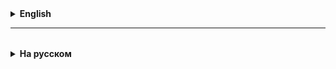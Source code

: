 <details>
  <summary style="cursor: pointer;"><b>English</b></summary>

# Lesson 4

### Servlet - what is it and what is it for?

A Servlet is a Java program that runs on a server and processes client requests using the HTTP protocol.
Servlets are a component of Java EE (Enterprise Edition) and are designed to extend the capabilities of servers that handle client requests, such as web servers.

A Servlet in Java is a technology used to create web applications.
It provides a platform for developing server programs in Java that can communicate with clients using the HTTP protocol (or other protocols), handling requests and sending responses.

Servlets perform the following main functions:

1. **Reading client data** sent via HTTP. Data can be sent in a variety of ways, including GET and POST.
2. **Processing this data**: A Servlet can process the input data and perform various operations, such as accessing a database, calling external services, and other computing tasks.
3. **Generate responses**: After processing the data, the servlet generates a response in a format that the client can understand (usually HTML, but can also be JSON, XML, and other data).
4. **Send data back to the client** via HTTP.

Servlets run within a servlet container (also called an **application server**), which handles many of the low-level details, including servlet lifecycle management, scaling, security, session management, and more.

A classic example of an application server that supports servlets is Apache Tomcat, which is one of the most popular servlet containers.

### Java Servlet API

The Java Servlet API is a standardized set of interfaces and classes that makes it possible to develop such web applications.
Servlets run on the server and can handle client requests in the following ways:

1. **Receive a request**: The client (usually a web browser) sends a request to the server where the servlet is hosted. This request can be triggered by various events, for example, a user can fill out a form on a web page and click the submit button.

2. **Processing the request**: The servlet parses the received request, performs the necessary data processing or business logic, and prepares a response. This may include performing database operations, integrating with other web services, and so on.

3. **Sending the response**: After processing the request, the servlet generates a response, which can be in the form of HTML, JSON, XML, and other formats, and sends it back to the client.

Servlets provide high performance and scalability because they support multi-threaded request processing, making them ideal for modern interactive web applications.

The Dispatcher Servlet in the Spring Framework is a servlet that distributes requests to various controllers. It plays a central role in handling all the HTTP requests that pass through an application built using Spring.

When a Spring web application receives an HTTP request, the Dispatcher Servlet determines which controller to route the request to. It bases its decision on configuration, which can be specified by annotations in code or in XML configuration files.

Once the Dispatcher Servlet determines the appropriate controller, it forwards the request to that controller. The controller then processes the request, interacts with the necessary models (for example, to retrieve or update data), and returns the model and view that should be displayed. The Dispatcher Servlet then forwards this response back to the user, usually as an HTML page.

In this way, the Dispatcher Servlet simplifies routing in Spring applications by providing a centralized place to manage all incoming HTTP requests.

### Useful materials:

+ Wikipedia article on HTTP - https://ru.wikipedia.org/wiki/HTTP

+ What is URI, URL and URN - https://habr.com/ru/articles/190154/


</details>

<hr>

<details style="padding-top: 18px">
  <summary style="cursor: pointer;"><b>На русском</b></summary>

# Lesson 4

### Servlet - что это и для чего?

Сервлет — это Java-программа, которая работает на сервере и обрабатывает запросы клиента в рамках протокола HTTP.
Сервлеты являются компонентом Java EE (Enterprise Edition) и предназначены для расширения возможностей серверов, обрабатывающих запросы клиентов, такие как веб-серверы.

Сервлет в Java — это технология, используемая для создания веб-приложений.
Она обеспечивает платформу для разработки серверных программ на Java, которые могут общаться с клиентами по протоколу HTTP (или другим протоколам), обрабатывая запросы и отправляя ответы.

Сервлеты выполняют следующие основные функции:

1. **Чтение данных клиента**, отправленных через HTTP. Данные могут быть отправлены различными способами, включая GET и POST.
2. **Обработка этих данных**: сервлет может обрабатывать входные данные и выполнять различные операции, такие как доступ к базе данных, вызов внешних сервисов и другие вычислительные задачи.
3. **Генерация ответов**: после обработки данных сервлет генерирует ответ в формате, который может воспринимать клиент (обычно это HTML, но также может быть данные JSON, XML и другие).
4. **Отправка данных обратно клиенту** через HTTP.

Сервлеты работают в пределах сервлет-контейнера (также называемого **сервером приложений**), который обрабатывает множество низкоуровневых деталей, включая управление жизненным циклом сервлета, масштабирование, безопасность, управление сессиями и многое другое.

Классическим примером сервера приложений, поддерживающего сервлеты, является Apache Tomcat, который представляет собой один из самых популярных сервлет-контейнеров.


### Java Servlet API

Java Servlet API представляет собой стандартизированный набор интерфейсов и классов, который делает возможной разработку таких веб-приложений.
Сервлеты работают на сервере и могут обрабатывать клиентские запросы следующим образом:

1. **Получение запроса**: Клиент (обычно веб-браузер) отправляет запрос на сервер, где размещается сервлет. Этот запрос может быть вызван различными событиями, например, пользователь может заполнить форму на веб-странице и нажать кнопку отправки.

2. **Обработка запроса**: Сервлет анализирует полученный запрос, выполняет необходимую обработку данных или бизнес-логику, и подготавливает ответ. Это может включать в себя выполнение операций с базой данных, интеграцию с другими веб-сервисами и так далее.

3. **Отправка ответа**: После обработки запроса сервлет генерирует ответ, который может быть в форме HTML, JSON, XML и других форматов, и отправляет его обратно клиенту.

Сервлеты обеспечивают высокую производительность и масштабируемость, поскольку они поддерживают многопоточную обработку запросов, что делает их идеальными для современных интерактивных веб-приложений.


Dispatcher Servlet в Spring Framework — это сервлет, который распределяет запросы на различные контроллеры. Он играет центральную роль в обработке всех HTTP-запросов, которые проходят через приложение, созданное с использованием Spring.

Когда веб-приложение на Spring получает HTTP-запрос, Dispatcher Servlet определяет, к какому контроллеру следует направить этот запрос. Он основывает свое решение на конфигурации, которая может быть задана аннотациями в коде или в XML-файлах конфигурации.

После того как Dispatcher Servlet определяет соответствующий контроллер, он перенаправляет запрос к этому контроллеру. Контроллер затем обрабатывает запрос, взаимодействует с необходимыми моделями (например, для получения или обновления данных) и возвращает модель и представление, которые должны быть отображены. Dispatcher Servlet затем перенаправляет этот ответ обратно пользователю, обычно в виде HTML-страницы.

Таким образом, Dispatcher Servlet упрощает маршрутизацию в приложениях Spring, обеспечивая централизованное место для управления всеми входящими HTTP-запросами.

### Полезные материалы:

+ Статья об HTTP в Википедии - https://ru.wikipedia.org/wiki/HTTP

+ Что такое URI, URL и URN - https://habr.com/ru/articles/190154/

+ Основные HTTP методы:

    1. GET - используется для запроса данных с определенного ресурса,
       на котором данные не изменяются, поскольку GET-запросы не изменяют состояние ресурса.
    2. PUT - метод для обновления существующего на сервере ресурса,
       при этом используется содержимое тела запроса.
    3. POST - используется для отправки данных на сервер для создания ресурса.
    4. DELETE - удаляет определённый ресурс.

+ Servlet — это Java компонент, который управляется контейнером и генерирует динамическое содержимое. Как и другие Java компоненты, сервлет является Java классом, который скомпилирован в байт-код и может быть загружен на веб-сервер, использующий технологию Java.

+ Контейнер сервлетов — это некоторая часть веб-сервера или сервера приложений, предоставляющая сетевые сервисы, через которые отправляются запросы и ответы.

+ Для того чтобы приложение могло работать на веб-сервере, оно упаковывается в WAR файл.

+ WAR (Web ARchive) файл - разновидность архива, имеющая определённую структуру файлов и папок и содержащая все файлы, необходимые для работы приложения

+ Tomcat

Tomcat (в старых версиях — Catalina) — контейнер сервлетов с открытым исходным кодом,
разрабатываемый Apache Software Foundation. Реализует спецификацию сервлетов,
спецификацию JavaServer Pages (JSP) и JavaServer Faces (JSF). Написан на языке Java.

Tomcat позволяет запускать веб-приложения и содержит ряд программ для самоконфигурирования.

Скачать Tomcat можно с официального сайта разработчика - https://tomcat.apache.org/

Если Tomcat не запускается, нужно добавить системную переменную среды:
Имя: JAVA_HOME
Значение: путь к установленной JDK, например C:\Program Files\Java\jdk-17.0.3

Инструкция - https://remontka.pro/environment-variables-windows/
Добавлять переменную в НИЖНЕЕ окно (Системные переменные)

Для тестирования веб-приложений удобно использовать Postman.
Скачать можно по ссылке - https://www.postman.com/downloads/


</details>